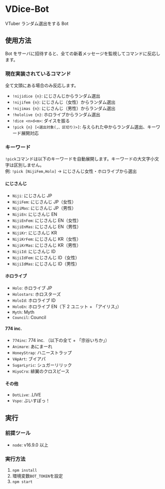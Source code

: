 # VDice-Bot

VTuber ランダム選出をする Bot

## 使用方法

Bot をサーバに招待すると、全ての新着メッセージを監視してコマンドに反応します。

### 現在実装されているコマンド

全て文頭にある場合のみ反応します。

- `!nijidice {n}`: にじさんじからランダム選出
- `!nijifem {n}`: にじさんじ（女性）からランダム選出
- `!nijimas {n}`: にじさんじ（男性）からランダム選出
- `!hololive {n}`: ホロライブからランダム選出
- `!dice <n>d<m>`: ダイスを振る
- `!pick {n} [<選出対象(,、区切り)>]`: 与えられた中からランダム選出、キーワード展開対応

### キーワード

`!pick`コマンドは以下のキーワードを自動展開します。キーワードの大文字小文字は区別しません。  
例: `!pick [NijiFem,Holo]` → にじさんじ女性・ホロライブから選出

#### にじさんじ

- `Niji`: にじさんじ JP
- `NijiFem`: にじさんじ JP（女性）
- `NijiMas`: にじさんじ JP（男性）
- `NijiEn`: にじさんじ EN
- `NijiEnFem`: にじさんじ EN（女性）
- `NijiEnMas`: にじさんじ EN（男性）
- `NijiKr`: にじさんじ KR
- `NijiKrFem`: にじさんじ KR（女性）
- `NijiKrMas`: にじさんじ KR（男性）
- `NijiId`: にじさんじ ID
- `NijiIdFem`: にじさんじ ID（女性）
- `NijiIdMas`: にじさんじ ID（男性）

#### ホロライブ

- `Holo`: ホロライブ JP
- `Holostars`: ホロスターズ
- `HoloId`: ホロライブ ID
- `HoloEn`: ホロライブ EN（下 2 ユニット + 「アイリス」）
- `Myth`: Myth
- `Council`: Council

#### 774 inc.

- `774inc`: 774 inc. （以下の全て + 「宗谷いちか」）
- `Animare`: あにまーれ
- `HoneyStrap`: ハニーストラップ
- `VApArt`: ブイアパ
- `SugarLyric`: シュガーリリック
- `HiyoCro`: 緋翼のクロスピース

#### その他

- `DotLive`: .LIVE
- `Vspo`: ぶいすぽっ！

## 実行

### 前提ツール

- `node`: v16.9.0 以上

### 実行方法

1. `npm install`
2. 環境変数`BOT_TOKEN`を設定
3. `npm start`
